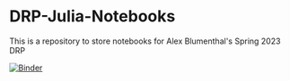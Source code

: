 # DRP-Julia-Notebooks

This is a repository to store notebooks for Alex Blumenthal's Spring 2023 DRP 

[![Binder](https://mybinder.org/badge_logo.svg)](https://mybinder.org/v2/gh/chrisdupre/DRP-Julia-Notebooks/HEAD?labpath=MCMC%20Notebook.ipynb)
